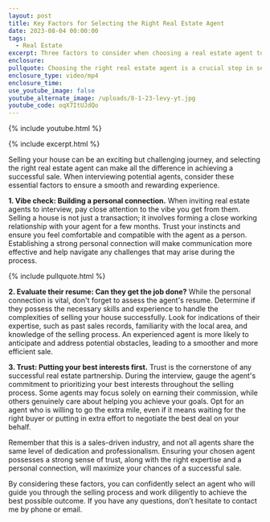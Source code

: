 ```yaml
---
layout: post
title: Key Factors for Selecting the Right Real Estate Agent
date: 2023-08-04 00:00:00
tags:
  - Real Estate
excerpt: Three factors to consider when choosing a real estate agent to work with.
enclosure:
pullquote: Choosing the right real estate agent is a crucial step in selling your house.
enclosure_type: video/mp4
enclosure_time:
use_youtube_image: false
youtube_alternate_image: /uploads/8-1-23-levy-yt.jpg
youtube_code: oqX7ItUJdQo
---
```

{% include youtube.html %}

{% include excerpt.html %}

Selling your house can be an exciting but challenging journey, and selecting the right real estate agent can make all the difference in achieving a successful sale. When interviewing potential agents, consider these essential factors to ensure a smooth and rewarding experience.

**1\. Vibe check: Building a personal connection.** When inviting real estate agents to interview, pay close attention to the vibe you get from them. Selling a house is not just a transaction; it involves forming a close working relationship with your agent for a few months. Trust your instincts and ensure you feel comfortable and compatible with the agent as a person. Establishing a strong personal connection will make communication more effective and help navigate any challenges that may arise during the process.

{% include pullquote.html %}

**2\. Evaluate their resume: Can they get the job done?** While the personal connection is vital, don't forget to assess the agent's resume. Determine if they possess the necessary skills and experience to handle the complexities of selling your house successfully. Look for indications of their expertise, such as past sales records, familiarity with the local area, and knowledge of the selling process. An experienced agent is more likely to anticipate and address potential obstacles, leading to a smoother and more efficient sale.

**3\. Trust: Putting your best interests first.** Trust is the cornerstone of any successful real estate partnership. During the interview, gauge the agent's commitment to prioritizing your best interests throughout the selling process. Some agents may focus solely on earning their commission, while others genuinely care about helping you achieve your goals. Opt for an agent who is willing to go the extra mile, even if it means waiting for the right buyer or putting in extra effort to negotiate the best deal on your behalf.

Remember that this is a sales-driven industry, and not all agents share the same level of dedication and professionalism. Ensuring your chosen agent possesses a strong sense of trust, along with the right expertise and a personal connection, will maximize your chances of a successful sale.

By considering these factors, you can confidently select an agent who will guide you through the selling process and work diligently to achieve the best possible outcome. If you have any questions, don’t hesitate to contact me by phone or email.